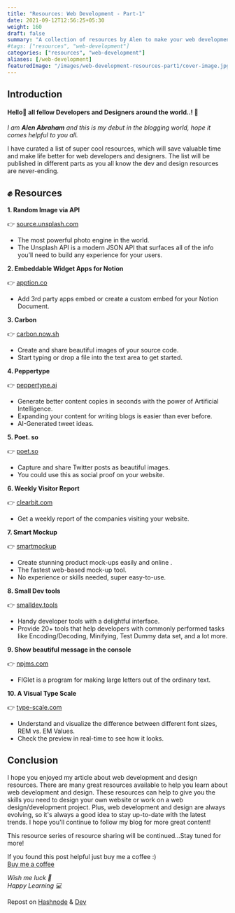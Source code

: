 ```yaml
---
title: "Resources: Web Development - Part-1"
date: 2021-09-12T12:56:25+05:30
weight: 160
draft: false
summary: "A collection of resources by Alen to make your web development process easier."
#tags: ["resources", "web-development"]
categories: ["resources", "web-development"]
aliases: [/web-development]
featuredImage: "/images/web-development-resources-part1/cover-image.jpg"
---
```


## Introduction

#### Hello👋 all fellow Developers and Designers around the world..!  🌈

*I am **Alen Abraham** and this is my debut in the blogging world, hope it comes helpful to you all.*

I have curated a list of super cool resources, which will save valuable time and make life better for web developers and designers. The list will be published in different parts as you all know the dev and design resources are never-ending.

## ✊ Resources

**1. Random Image via API**

👉 [source.unsplash.com](https://source.unsplash.com/)

- The most powerful photo engine in the world. 
- The Unsplash API is a modern JSON API that surfaces all of the info you’ll need to build any experience for your users. 

**2. Embeddable Widget Apps for Notion**

👉 [apption.co](https://apption.co/)

- Add 3rd party apps embed or create a custom embed for your Notion Document. 

**3. Carbon**

👉 [carbon.now.sh](https://carbon.now.sh/)

- Create and share beautiful images of your source code. 
- Start typing or drop a file into the text area to get started.

**4. Peppertype**

👉 [peppertype.ai](https://www.peppertype.ai/)

- Generate better content copies in seconds with the power of Artificial Intelligence.
- Expanding your content for writing blogs is easier than ever before.
- AI-Generated tweet ideas.

**5. Poet. so**

👉 [poet.so](https://poet.so/)

- Capture and share Twitter posts as beautiful images.
- You could use this as social proof on your website.

**6. Weekly Visitor Report**

👉 [clearbit.com](https://clearbit.com/resources/tools/visitor-report)

- Get a weekly report of the companies visiting your website.

**7. Smart Mockup**

👉 [smartmockup](https://smartmockups.com/)

- Create stunning product mock-ups easily and online .
- The fastest web-based mock-up tool.
- No experience or skills needed, super easy-to-use.

**8. Small Dev tools**

👉 [smalldev.tools](https://smalldev.tools/)

- Handy developer tools with a delightful interface.
- Provide 20+ tools that help developers with commonly performed tasks like Encoding/Decoding, Minifying, Test Dummy data set, and a lot more.

**9. Show beautiful message in the console**

👉 [npjms.com](https://www.npmjs.com/package/figlet)

- FIGlet is a program for making large letters out of the ordinary text.

**10. A Visual Type Scale**

👉 [type-scale.com](https://type-scale.com/)

- Understand and visualize the difference between different font sizes, REM vs. EM Values.
- Check the preview in real-time to see how it looks.

## Conclusion

I hope you enjoyed my article about web development and design resources. There are many great resources available to help you learn about web development and design. These resources can help to give you the skills you need to design your own website or work on a web design/development project. Plus, web development and design are always evolving, so it's always a good idea to stay up-to-date with the latest trends. I hope you'll continue to follow my blog for more great content!

This resource series of resource sharing will be continued...Stay tuned for more!

If you found this post helpful just buy me a coffee :)  
[Buy me a coffee](https://www.buymeacoffee.com/alenabraham)

*Wish me luck 🌟*  
*Happy Learning  💻*  

Repost on [Hashnode](https://alenabraham.hashnode.dev/web-development-resources-series-part-1) & [Dev](https://dev.to/alenabraham/web-development-resources-series-part-1-5foj) 